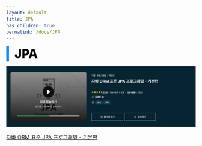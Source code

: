 ```yaml
---
layout: default
title: JPA
has_children: true
permalink: /docs/JPA
---
```


<div style="font-size:32px; font-weight: 800; border-left: 7px solid #0687f0; padding-left:15px !important; color:#000000">JPA</div>
  

![java 알고리즘](/assets/images/JPA/JPA_video.png)

[자바 ORM 표준 JPA 프로그래밍 - 기본편](https://www.inflearn.com/course/ORM-JPA-Basic/dashboard)